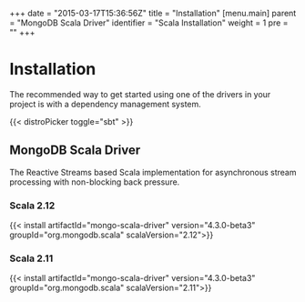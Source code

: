 +++
date = "2015-03-17T15:36:56Z"
title = "Installation"
[menu.main]
  parent = "MongoDB Scala Driver"
  identifier = "Scala Installation"
  weight = 1
  pre = "<i class='fa'></i>"
+++

# Installation

The recommended way to get started using one of the drivers in your project is with a dependency management system.

{{< distroPicker toggle="sbt" >}}

## MongoDB Scala Driver

The Reactive Streams based Scala implementation for asynchronous stream processing with non-blocking back pressure.

### Scala 2.12

{{< install artifactId="mongo-scala-driver" version="4.3.0-beta3" groupId="org.mongodb.scala" scalaVersion="2.12">}}

### Scala 2.11

{{< install artifactId="mongo-scala-driver" version="4.3.0-beta3" groupId="org.mongodb.scala" scalaVersion="2.11">}}
